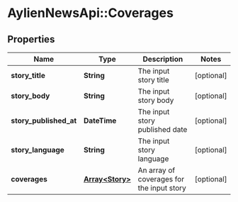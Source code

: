 # AylienNewsApi::Coverages

## Properties
Name | Type | Description | Notes
------------ | ------------- | ------------- | -------------
**story_title** | **String** | The input story title | [optional] 
**story_body** | **String** | The input story body | [optional] 
**story_published_at** | **DateTime** | The input story published date | [optional] 
**story_language** | **String** | The input story language | [optional] 
**coverages** | [**Array&lt;Story&gt;**](Story.md) | An array of coverages for the input story | [optional] 


